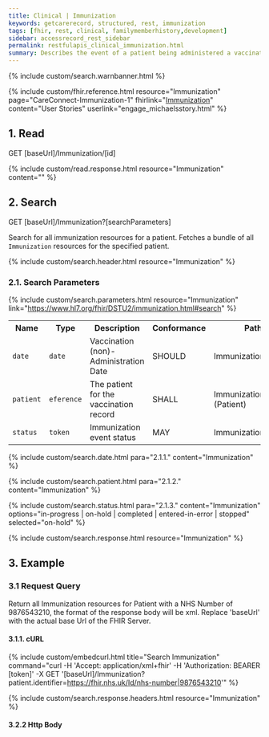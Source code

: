 ```yaml
---
title: Clinical | Immunization
keywords: getcarerecord, structured, rest, immunization
tags: [fhir, rest, clinical, familymemberhistory,development]
sidebar: accessrecord_rest_sidebar
permalink: restfulapis_clinical_immunization.html
summary: Describes the event of a patient being administered a vaccination or a record of a vaccination as reported by a patient, a clinician or another party and may include vaccine reaction information and what vaccination protocol was followed.
---
```

{% include custom/search.warnbanner.html %}

{% include custom/fhir.reference.html resource="Immunization" page="CareConnect-Immunization-1" fhirlink="[Immunization](https://www.hl7.org/fhir/DSTU2/immunization.html)" content="User Stories" userlink="engage_michaelsstory.html" %}

## 1. Read ##

<div markdown="span" class="alert alert-success" role="alert">
GET [baseUrl]/Immunization/[id]</div>

{% include custom/read.response.html resource="Immunization" content="" %}

## 2. Search ##

<div markdown="span" class="alert alert-success" role="alert">
GET [baseUrl]/Immunization?[searchParameters]</div>

Search for all immunization resources for a patient. Fetches a bundle of all `Immunization` resources for the specified patient.

{% include custom/search.header.html resource="Immunization" %}

### 2.1. Search Parameters ###

{% include custom/search.parameters.html resource="Immunization"     link="https://www.hl7.org/fhir/DSTU2/immunization.html#search" %}

<table style="min-width:100%;width:100%">
<tr id="clinical">
    <th style="width:10%;">Name</th>
    <th style="width:15%;">Type</th>
    <th style="width:40%;">Description</th>
    <th style="width:5%;">Conformance</th>
    <th style="width:30%;">Path</th>
</tr>
<tr>
    <td><code class="highlighter-rouge">date</code></td>
    <td><code class="highlighter-rouge">date</code></td>
    <td>Vaccination (non)-Administration Date</td>
    <td>SHOULD</td>
    <td>Immunization.date</td>
</tr>
<tr>
    <td><code class="highlighter-rouge">patient</code></td>
    <td><code class="highlighter-rouge">eference</code></td>
    <td>The patient for the vaccination record</td>
    <td>SHALL</td>
    <td>Immunization.patient<br>(Patient)</td>
</tr>
<tr>
    <td><code class="highlighter-rouge">status</code></td>
    <td><code class="highlighter-rouge">token</code></td>
    <td>Immunization event status</td>
    <td>MAY</td>
    <td>Immunization.status</td>
</tr>
</table>



<!--
| `dose-sequence` | `number` | Dose number within series |  | 	Immunization.vaccinationProtocol.doseSequence |
| `notgiven` | `token` | Administrations which were not given | | Immunization.wasNotGiven |
| `lot-number` | `string` | Vaccine Batch Number |  | Immunization.lotNumber |
| `vaccine-code` | `token` | Vaccine Product Administered |  | Immunization.vaccineCode |
-->
{% include custom/search.date.html para="2.1.1." content="Immunization" %}

{% include custom/search.patient.html para="2.1.2." content="Immunization" %}

{% include custom/search.status.html para="2.1.3." content="Immunization" options="in-progress | on-hold | completed | entered-in-error | stopped" selected="on-hold" %}

{% include custom/search.response.html resource="Immunization" %}

## 3. Example ##

### 3.1 Request Query ###

Return all Immunization resources for Patient with a NHS Number of 9876543210, the format of the response body will be xml. Replace 'baseUrl' with the actual base Url of the FHIR Server.

#### 3.1.1. cURL ####

{% include custom/embedcurl.html title="Search Immunization" command="curl -H 'Accept: application/xml+fhir' -H 'Authorization: BEARER [token]' -X GET  '[baseUrl]/Immunization?patient.identifier=https://fhir.nhs.uk/Id/nhs-number|9876543210'" %}

{% include custom/search.response.headers.html resource="Immunization" %}

#### 3.2.2 Http Body ####

<script src="https://gist.github.com/KevinMayfield/06b11df3b6e5dac08d0c00155ed01c79.js"></script>
